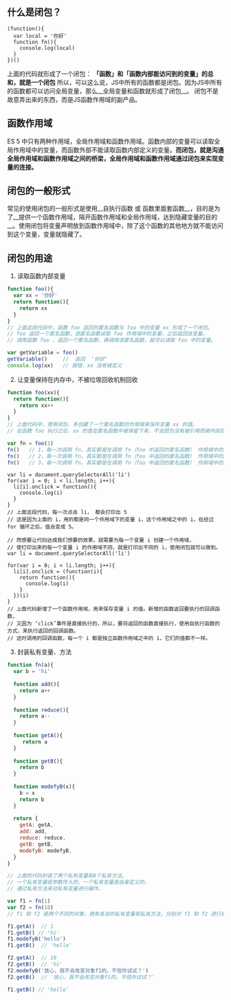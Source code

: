 ## 什么是闭包？
```
(function(){
  var local = '你好'
  function fn(){
    console.log(local)
  }
})()
```
上面的代码就形成了一个闭包：
__「函数」和「函数内部能访问到的变量」的总和，就是一个闭包__
所以，可以这么说，JS中所有的函数都是闭包。因为JS中所有的函数都可以访问全局变量，那么__全局变量和函数就形成了闭包__。
闭包不是故意弄出来的东西，而是JS函数作用域的副产品。
## 函数作用域
ES 5 中只有两种作用域，全局作用域和函数作用域。函数内部的变量可以读取全局作用域中的变量，而函数外部不能读取函数内部定义的变量。__而闭包，就是沟通全局作用域和函数作用域之间的桥梁，全局作用域和函数作用域通过闭包来实现变量的连接。__
## 闭包的一般形式
常见的使用闭包的一般形式是使用__自执行函数 或 函数里面套函数__，目的是为了__提供一个函数作用域，隔开函数作用域和全局作用域，达到隐藏变量的目的__。使用闭包将变量声明放到函数作用域中，除了这个函数的其他地方就不能访问到这个变量，变量就隐藏了。
## 闭包的用途
1. 读取函数内部变量
```javascript
function foo(){
  var xx = '你好'
  return function(){
    return xx
  }
}
// 上面这段代码中，函数 foo 返回的匿名函数与 foo 中的变量 xx 形成了一个闭包。
// foo 返回一个匿名函数，该匿名函数读取 foo 作用域中的变量，之后返回该变量。
// 调用函数 foo ，返回一个匿名函数，再调用该匿名函数，就可以读取 foo 中的变量。

var getVariable = foo()
getVariable()     //  返回  '你好'
console.log(xx)   // 报错，xx 没有被定义
```
2. 让变量保持在内存中，不被垃圾回收机制回收
```javascript
function foo(xx){
  return function(){
    return xx++
  }
}
// 上面代码中，使用闭包，多创建了一个匿名函数的作用域来保存变量 xx 的值。
// 在函数 foo 执行之后，xx 的值在匿名函数中被保留下来，不会因为没有被引用而被内存回收 

var fn = foo(1)
fn()   // 1，每一次调用 fn，其实都是在调用 fn（foo 中返回的匿名函数） 作用域中的xx
fn()   // 2，每一次调用 fn，其实都是在调用 fn（foo 中返回的匿名函数） 作用域中的xx
fn()   // 3，每一次调用 fn，其实都是在调用 fn（foo 中返回的匿名函数） 作用域中的xx
```
```
var li = document.querySelectorAll('li')
for(var i = 0; i < li.length; i++){
  li[i].onclick = function(){
    console.log(i)
  }
}
// 上面这段代码，每一次点击 li， 都会打印出 5
// 这是因为上面的 i，用的都是同一个作用域下的变量 i，这个作用域之中的 i，在经过 for 循环之后，值会变成 5。

// 而想要让代码达成我们想要的效果，就需要为每一个变量 i 创建一个作用域，
// 使打印出来的每一个变量 i 的作用域不同，就是打印出不同的 i，使用闭包就可以做到。
var li = document.querySelectorAll('li')

for(var i = 0; i < li.length; i++){
  li[i].onclick = (function(i){
    return function(){
      console.log(i)
    }
  })(i)
}
// 上面代码新增了一个函数作用域，用来保存变量 i 的值。新增的函数返回要执行的回调函数，
// 又因为 ‘click’事件是直接执行的，所以，要将返回的函数直接执行，使用自执行函数的方式，来执行返回的回调函数。
// 这时调用的回调函数，每一个 i 都是独立函数作用域之中的 i，它们的值都不一样。
```
3. 封装私有变量、方法
```javascript
function fn(a){
  var b = 'hi'
  
  function add(){
    return a++
  }
  
  function reduce(){
    return a--
  }
  
  function getA(){
     return a
  }
  
  function getB(){
    return b
  }
  
  function modefyB(x){
    b = x
    return b
  }
  
  return {
    getA: getA,
    add: add,
    reduce: reduce,
    getB: getB,
    modefyB: modefyB,
  }
}

// 上面的代码封装了两个私有变量和4个私有方法。
// 一个私有变量是参数传入的，一个私有变量是自身定义的。
// 通过私有方法来对私有变量进行操作。

var f1 = fn(1)
var f2 = fn(10)
// f1 和 f2 是两个不同的对象，拥有各自的私有变量和私有方法，分别对 f1 和 f2 进行操作，并不会影响另一个。

f1.getA()  // 1
f1.getB() // 'hi'
f1.modefyB('hello')
f1.getB()  // 'hello'

f2.getA()  // 10
f2.getB()  // 'hi'
f2.modefyB('放心，我不会改变对象f1的。不信你试试？')
f2.getB()  // '放心，我不会改变对象f1的。不信你试试？'

f1.getB() // 'hello'
```